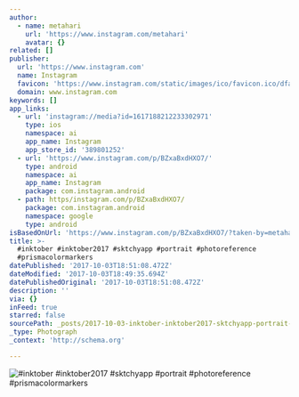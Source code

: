 ```yaml
---
author:
  - name: metahari
    url: 'https://www.instagram.com/metahari'
    avatar: {}
related: []
publisher:
  url: 'https://www.instagram.com'
  name: Instagram
  favicon: 'https://www.instagram.com/static/images/ico/favicon.ico/dfa85bb1fd63.ico'
  domain: www.instagram.com
keywords: []
app_links:
  - url: 'instagram://media?id=1617188212233302971'
    type: ios
    namespace: ai
    app_name: Instagram
    app_store_id: '389801252'
  - url: 'https://www.instagram.com/p/BZxaBxdHXO7/'
    type: android
    namespace: ai
    app_name: Instagram
    package: com.instagram.android
  - path: https/instagram.com/p/BZxaBxdHXO7/
    package: com.instagram.android
    namespace: google
    type: android
isBasedOnUrl: 'https://www.instagram.com/p/BZxaBxdHXO7/?taken-by=metahari'
title: >-
  #inktober #inktober2017 #sktchyapp #portrait #photoreference
  #prismacolormarkers
datePublished: '2017-10-03T18:51:08.472Z'
dateModified: '2017-10-03T18:49:35.694Z'
datePublishedOriginal: '2017-10-03T18:51:08.472Z'
description: ''
via: {}
inFeed: true
starred: false
sourcePath: _posts/2017-10-03-inktober-inktober2017-sktchyapp-portrait-photoreference.md
_type: Photograph
_context: 'http://schema.org'

---
```

![#inktober #inktober2017 #sktchyapp #portrait #photoreference #prismacolormarkers](https://scontent-iad3-1.cdninstagram.com/t51.2885-15/s640x640/sh0.08/e35/22157778_1301220773339962_6163790089991225344_n.jpg)